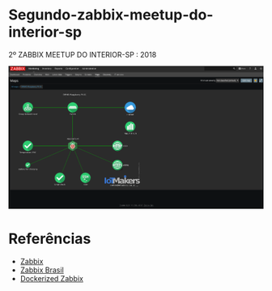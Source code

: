 # Segundo-zabbix-meetup-do-interior-sp
2º ZABBIX MEETUP DO INTERIOR-SP : 2018

![RaspberryPI Zabbix-Proxy](https://github.com/EstevesDouglas/segundo-zabbix-meetup-do-interior-sp/blob/master/images/screenshot01.png)


# Referências
- [Zabbix](https://www.zabbix.com)
- [Zabbix Brasil](http://zabbixbrasil.org/)
- [Dockerized Zabbix](https://zabbix.org/wiki/Dockerized_Zabbix)
